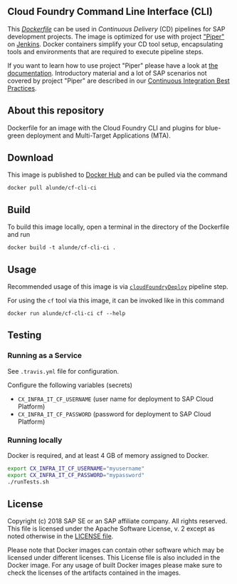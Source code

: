 ## Cloud Foundry Command Line Interface (CLI)

This [_Dockerfile_](https://docs.docker.com/engine/reference/builder/) can be used in _Continuous Delivery_ (CD) pipelines for SAP development projects. 
The image is optimized for use with project ["Piper"](https://github.com/SAP/jenkins-library) on [Jenkins](https://jenkins.io/).
Docker containers simplify your CD tool setup, encapsulating tools and environments that are required to execute pipeline steps.

If you want to learn how to use project "Piper" please have a look at [the documentation](https://github.com/SAP/jenkins-library/blob/master/README.md).
Introductory material and a lot of SAP scenarios not covered by project "Piper" are described in our [Continuous Integration Best Practices](https://developers.sap.com/tutorials/ci-best-practices-intro.html).

## About this repository

Dockerfile for an image with the Cloud Foundry CLI and plugins for blue-green deployment and Multi-Target Applications (MTA).

## Download

This image is published to [Docker Hub](https://hub.docker.com/r/alunde/cf-cli-ci) and can be pulled via the command

```
docker pull alunde/cf-cli-ci
```

## Build

To build this image locally, open a terminal in the directory of the Dockerfile and run

```
docker build -t alunde/cf-cli-ci .
```

## Usage

Recommended usage of this image is via [`cloudFoundryDeploy`](https://sap.github.io/jenkins-library/steps/cloudFoundryDeploy/) pipeline step.

For using the `cf` tool via this image, it can be invoked like in this command

```
docker run alunde/cf-cli-ci cf --help
```

## Testing

### Running as a Service

See `.travis.yml` file for configuration.

Configure the following variables (secrets)

* `CX_INFRA_IT_CF_USERNAME` (user name for deployment to SAP Cloud Platform)
* `CX_INFRA_IT_CF_PASSWORD` (password for deployment to SAP Cloud Platform)

### Running locally

Docker is required, and at least 4 GB of memory assigned to Docker.

```bash
export CX_INFRA_IT_CF_USERNAME="myusername"
export CX_INFRA_IT_CF_PASSWORD="mypassword"
./runTests.sh
```

## License

Copyright (c) 2018 SAP SE or an SAP affiliate company. All rights reserved.
This file is licensed under the Apache Software License, v. 2 except as noted
otherwise in the [LICENSE file](https://github.com/SAP/devops-docker-cf-cli/blob/master/LICENSE).

Please note that Docker images can contain other software which may be licensed under different licenses. This License file is also included in the Docker image. For any usage of built Docker images please make sure to check the licenses of the artifacts contained in the images.
